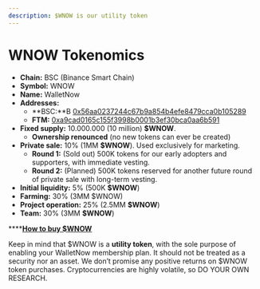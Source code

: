 ```yaml
---
description: $WNOW is our utility token
---
```


# WNOW Tokenomics



* **Chain:** BSC (Binance Smart Chain)
* **Symbol:** WNOW
* **Name:** WalletNow
* **Addresses:**
  * **BSC:**B [0x56aa0237244c67b9a854b4efe8479cca0b105289](https://bscscan.com/token/0x56aa0237244c67b9a854b4efe8479cca0b105289)
  * **FTM:** [0xa9cad0165c155f3998b0001b3ef30bca0aa6b591](https://ftmscan.com/token/0xa9cad0165c155f3998b0001b3ef30bca0aa6b591)
* **Fixed supply:** 10.000.000 (10 million) **$WNOW**.
  * **Ownership renounced** (no new tokens can ever be created)
* **Private sale:** 10% (1MM **$WNOW**). Used exclusively for marketing.
  * **Round 1:** (Sold out) 500K tokens for our early adopters and supporters, with immediate vesting.
  * **Round 2:** (Planned) 500K tokens reserved for another future round of private sale with long-term vesting.
* **Initial liquidity:** 5% (500K **$WNOW**)
* **Farming:** 30% (3MM $WNOW)
* **Project operation:** 25% (2.5MM **$WNOW**)
* **Team:** 30% (3MM **$WNOW**)

****[**How to buy $WNOW**](https://walletnow.medium.com/how-to-buy-wnow-cb562f30a396)

Keep in mind that $WNOW is a **utility token**, with the sole purpose of enabling your WalletNow membership plan. It should not be treated as a security nor an asset. We don’t promise any positive returns on $WNOW token purchases. Cryptocurrencies are highly volatile, so DO YOUR OWN RESEARCH.
